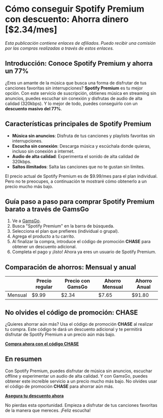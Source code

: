 # Cómo conseguir Spotify Premium con descuento: Ahorra dinero [$2.34/mes]

*Esta publicación contiene enlaces de afiliados. Puedo recibir una comisión por las compras realizadas a través de estos enlaces.*

## Introducción: Conoce Spotify Premium y ahorra un 77%

¿Eres un amante de la música que busca una forma de disfrutar de tus canciones favoritas sin interrupciones? **Spotify Premium** es tu mejor opción. Con este servicio de suscripción, obtienes música en streaming sin anuncios, puedes escuchar sin conexión y disfrutas de audio de alta calidad (320kbps). Y lo mejor de todo, puedes conseguirlo con un **descuento masivo del 77%**.

## Características principales de Spotify Premium

- **Música sin anuncios**: Disfruta de tus canciones y playlists favoritas sin interrupciones.
- **Escucha sin conexión**: Descarga música y escúchala donde quieras, incluso sin conexión a internet.
- **Audio de alta calidad**: Experimenta el sonido de alta calidad de 320kbps.
- **Saltos ilimitados**: Salta las canciones que no te gustan sin límites.

El precio actual de Spotify Premium es de $9.99/mes para el plan individual. Pero no te preocupes, a continuación te mostraré cómo obtenerlo a un precio mucho más bajo.

## Guía paso a paso para comprar Spotify Premium barato a través de GamsGo

1. Ve a [GamsGo](https://www.gamsgo.com/partner/ykeX7B).
2. Busca "Spotify Premium" en la barra de búsqueda.
3. Selecciona el plan que prefieres (individual o grupal).
4. Agrega el producto a tu carrito.
5. Al finalizar la compra, introduce el código de promoción **CHASE** para obtener un descuento adicional.
6. Completa el pago y ¡listo! Ahora ya eres un usuario de Spotify Premium.

## Comparación de ahorros: Mensual y anual

|        | Precio regular | Precio con GamsGo | Ahorro Mensual | Ahorro Anual  |
|--------|----------------|-------------------|----------------|---------------|
| Mensual| $9.99          | $2.34             | $7.65          |  $91.80       |

## No olvides el código de promoción: CHASE 

¿Quieres ahorrar aún más? Usa el código de promoción **CHASE** al realizar tu compra. Este código te dará un descuento adicional y te permitirá disfrutar de Spotify Premium a un precio aún más bajo.

[**Compra ahora con el código CHASE**](https://www.gamsgo.com/partner/ykeX7B)

## En resumen

Con Spotify Premium, puedes disfrutar de música sin anuncios, escuchar offline y experimentar un audio de alta calidad. Y con GamsGo, puedes obtener este increíble servicio a un precio mucho más bajo. No olvides usar el código de promoción **CHASE** para ahorrar aún más.

[**Asegura tu descuento ahora**](https://www.gamsgo.com/partner/ykeX7B)

No pierdas esta oportunidad. Empieza a disfrutar de tus canciones favoritas de la manera que mereces. ¡Feliz escucha!
